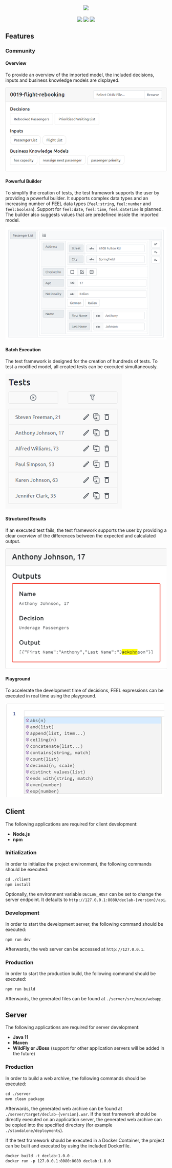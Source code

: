 <p align="center">
  <img src="https://raw.githubusercontent.com/materna-se/declab/master/docs/logo.png">
  <br><br>
  <img src="https://img.shields.io/github/license/materna-se/declab.svg?style=flat-square">
  <img src="https://img.shields.io/circleci/build/github/materna-se/declab.svg?style=flat-square">
  <img src="https://img.shields.io/docker/pulls/maternase/declab?style=flat-square">
</p>

## Features
### Community
#### Overview
To provide an overview of the imported model, the included decisions, inputs and business knowledge models are displayed.

![](./docs/model-overview.png)

#### Powerful Builder
To simplify the creation of tests, the test framework supports the user by providing a powerful builder.
It supports complex data types and an increasing number of FEEL data types
(`feel:string`, `feel:number` and `feel:boolean`). Support for `feel:date`, `feel:time`, `feel:dateTime` is planned.
The builder also suggests values that are predefined inside the imported model.

![](./docs/builder.png)

#### Batch Execution
The test framework is designed for the creation of hundreds of tests.
To test a modified model, all created tests can be executed simultaneously.

![](./docs/test-execution.gif)

#### Structured Results
If an executed test fails, the test framework supports the user by providing
a clear overview of the differences between the expected and calculated output.

![](./docs/test-output.png)

#### Playground
To accelerate the development time of decisions, FEEL expressions
can be executed in real time using the playground.

![](./docs/playground.png)

## Client
The following applications are required for client development:
- **Node.js**
- **npm**

### Initialization
In order to initialize the project environment, the following commands should be executed:
```
cd ./client
npm install
```

Optionally, the environment variable `DECLAB_HOST` can be set to change the server endpoint. It defaults to `http://127.0.0.1:8080/declab-{version}/api`.

### Development
In order to start the development server, the following command should be executed:
```
npm run dev
```
Afterwards, the web server can be accessed at `http://127.0.0.1`.

### Production
In order to start the production build, the following command should be executed:
```
npm run build
```
Afterwards, the generated files can be found at `./server/src/main/webapp`.

## Server
The following applications are required for server development:
- **Java 11**
- **Maven**
- **WildFly or JBoss** (support for other application servers will be added in the future)

### Production
In order to build a web archive, the following commands should be executed:
```
cd ./server
mvn clean package
```
Afterwards, the generated web archive can be found at `./server/target/declab-{version}.war`.
If the test framework should be directly executed on an application server, the generated
web archive can be copied into the specified directory (for example `./standalone/deployments`).

If the test framework should be executed in a Docker Container,
the project can be built and executed by using the included Dockerfile.
```
docker build -t declab:1.0.0 .
docker run -p 127.0.0.1:8080:8080 declab:1.0.0 
```
